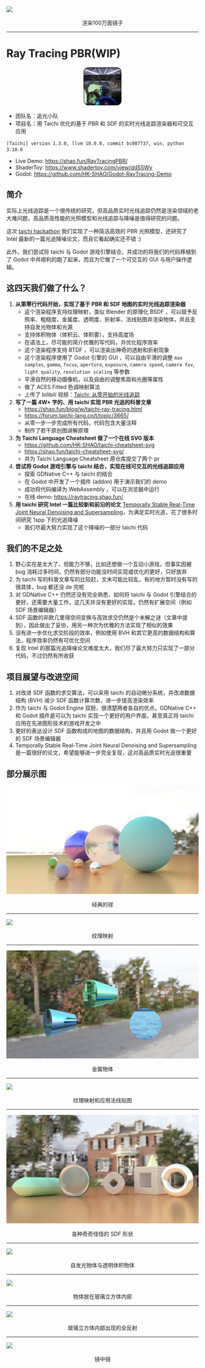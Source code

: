 ![](./docs/Screenshots/p2.png)
<div align=center>渲染100万面镜子</div>

---

# Ray Tracing PBR(WIP)

<div align=center><img src="./icon.png" width=100></img></div>

- 团队名：追光小队
- 项目名：用 Taichi 优化的基于 PBR 和 SDF 的实时光线追踪渲染器和可交互应用

```
[Taichi] version 1.3.0, llvm 10.0.0, commit bc087737, win, python 3.10.6
```

- Live Demo: https://shao.fun/RayTracingPBR/
- ShaderToy: https://www.shadertoy.com/view/ddSSWy
- Godot: https://github.com/HK-SHAO/Godot-RayTracing-Demo

## 简介

实际上光线追踪是一个很传统的研究，但高品质实时光线追踪仍然是渲染领域的老大难问题，高品质高性能的光照模型和光线追踪与降噪是值得研究的问题。

这次 [taichi hackathon](https://forum.taichi-lang.cn/t/topic/3647/) 我们实现了一种简洁高效的 PBR 光照模型，还研究了 Intel 最新的一篇光追降噪论文，而且它看起确实还不错 :)

此外，我们尝试将 taichi 与 Godot 游戏引擎结合，并成功的将我们的代码移植到了 Godot 中并顺利的跑了起来，而且为它做了一个可交互的 GUI 与用户操作逻辑。

## 这**四天**我们做了什么？

1. **从第零行代码开始，实现了基于 PBR 和 SDF 地图的实时光线追踪渲染器**
   - 这个渲染程序支持纹理映射，类似 Blender 的原理化 BSDF ，可以赋予反照率、粗糙度、金属度、透明度、折射率、法线贴图并渲染物体，并且支持自发光物体和光源
   - 支持体积物体（体积云、体积雾），支持高度场
   - 在语法上，尽可能的简介优雅的写代码，并优化程序效率
   - 这个渲染程序支持 BTDF ，可以渲染出神奇的透射和折射现象
   - 这个渲染程序使用了 Godot 引擎的 GUI ，可以自由平滑的调整 `max samples`, `gamma`, `focus`, `aperture`, `exposure`, `camera speed`, `camera fov`, `light quality`, `resolution scaling` 等参数
   - 平滑自然的移动摄像机，以及自由的调整焦距和光圈等属性
   - 做了 ACES Fitted 色调映射算法
   - 上传了 bilibili 视频：[Taichi: 从零开始的光线追踪](https://www.bilibili.com/video/BV17v4y1o7GA/)
2. **写了一篇 4W+ 字的、用 taichi 实现 PBR 光追的科普文章**
   - https://shao.fun/blog/w/taichi-ray-tracing.html
   - https://forum.taichi-lang.cn/t/topic/3665/
   - 从零一步一步完成所有代码，代码包含大量注释
   - 制作了若干原创图讲解原理
3. **为 Taichi Language Cheatsheet 做了一个在线 SVG 版本**
   - https://github.com/HK-SHAO/taichi-cheatsheet-svg
   - https://shao.fun/taichi-cheatsheet-svg/
   - 并为 Taichi Language Cheatsheet 原仓库提交了两个 pr
4. **尝试将 Godot 游戏引擎与 taichi 结合，实现在线可交互的光线追踪应用**
   - 探索 GDNative C++ 与 taichi 的结合
   - 在 Godot 中开发了一个插件 (addon) 用于演示我们的 demo
   - 成功将代码编译为 WebAssembly ，可以在浏览器中运行
   - 在线 demo: https://raytracing.shao.fun/
5. **用 taichi 研究 Intel 一篇比较新和前沿的论文** [Temporally Stable Real-Time Joint Neural Denoising and Supersampling](https://www.intel.com/content/www/us/en/developer/articles/technical/temporally-stable-denoising-and-supersampling.html)，为满足实时光追，花了很多时间研究 1spp 下的光追降噪
   - 我们尽最大努力实现了这个降噪的一部分 taichi 代码

## 我们的不足之处
1. 野心实在是太大了，但能力不够，比如还想做一个互动小游戏，但事实因被 bug 消耗过多时间，仍然有部分功能没时间实现或优化的更好，只好放弃
2. 为 taichi 写的科普文章写的比较赶，文末可能比较乱，有的地方暂时没有写的很具体，bug 都还没 de 完呢
3. 对 GDNative C++ 仍然还没有完全熟悉，如何将 taichi 与 Godot 引擎结合的更好，还需要大量工作，这几天并没有更好的实现，仍然有扩展空间（例如 SDF 场景编辑器）
4. SDF 函数的非欧几里得空间变换与高效求交仍然是个未解之谜（文章中提到），因此做出了妥协，用另一种次为优雅的方法实现了相似的效果
5. 没有进一步优化求交阶段的效率，例如使用 BVH 和其它更高的数据结构和算法，程序效率仍然有可优化空间
6. 复现 Intel 的那篇光追降噪论文难度太大，我们尽了最大努力只实现了一部分代码，不过仍然有所收获

## 项目展望与改进空间
1. 对改进 SDF 函数的求交算法，可以采用 taichi 的自动微分系统，并改进数据结构 (BVH) 减少 SDF 函数计算次数，进一步提高渲染效率
2. 作为 taichi 与 Godot Engine 双厨，很清楚两者各自的优点，GDNative C++ 和 Godot 插件是可以为 taichi 实现一个更好的用户界面，甚至真正将 taichi 应用在先进图形技术的游戏开发之中
3. 更好的表达设计 SDF 函数构成的地图的数据结构，并且用 Godot 做一个更好的 SDF 场景编辑器
4. Temporally Stable Real-Time Joint Neural Denoising and Supersampling 是一篇很好的论文，希望能够进一步完全复现，这对高品质实时光追很重要

## 部分展示图

![](./docs/Screenshots/Godot%20Screenshot%202022.12.01%20-%2016.45.28.31.png)
<div align=center>经典的球</div>

---

![](./docs/Screenshots/Godot%20Screenshot%202022.12.01%20-%2022.30.44.63.png)
<div align=center>纹理映射</div>

---

![](./docs/Screenshots/Godot%20Screenshot%202022.12.02%20-%2016.56.57.76.png)
<div align=center>金属物体</div>

---

![](./docs/Screenshots/Godot%20Screenshot%202022.12.01%20-%2022.42.38.51.png)
<div align=center>纹理映射和应用法线贴图</div>

---

![](./docs/Screenshots/Godot%20Screenshot%202022.12.02%20-%2018.26.30.90.png)
<div align=center>各种奇奇怪怪的 SDF 形状</div>

---

![](./docs/Screenshots/p1.png)
<div align=center>自发光物体与透明体积物体</div>

---

![](./docs/Screenshots/p3.png)
<div align=center>物体放在玻璃立方体内部</div>

---

![](./docs/Screenshots/p4.png)
<div align=center>玻璃立方体内部出现的全反射</div>

---

![](./docs/Screenshots/p5.png)
<div align=center>镜中镜</div>

